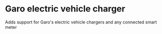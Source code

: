# Garo electric vehicle charger

Adds support for Garo's electric vehicle chargers and any connected smart meter